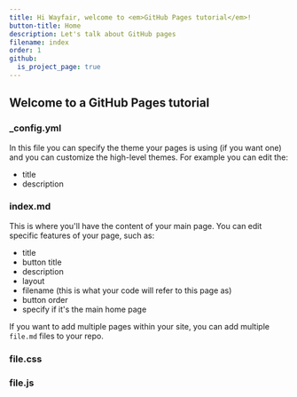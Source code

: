 ```yaml
---
title: Hi Wayfair, welcome to <em>GitHub Pages tutorial</em>!
button-title: Home
description: Let's talk about GitHub pages
filename: index
order: 1
github:
  is_project_page: true
---
```

## Welcome to a GitHub Pages tutorial

### _config.yml

In this file you can specify the theme your pages is using (if you want one) and you can customize the high-level themes. For example you can edit the:
- title
- description

### index.md
This is where you'll have the content of your main page. You can edit specific features of your page, such as:
- title
- button title
- description
- layout
- filename (this is what your code will refer to this page as)
- button order
- specify if it's the main home page

If you want to add multiple pages within your site, you can add multiple `file.md` files to your repo.

### file.css

### file.js


